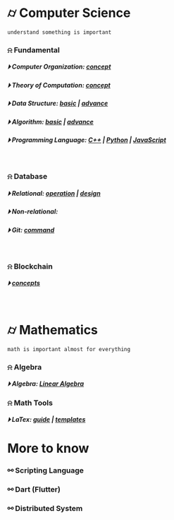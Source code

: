 

# &#x232d; Computer Science
```
understand something is important
```

### &#x237e; Fundamental
##### &#x23f5; Computer Organization: [concept](./fundamental/Computer_Organization.md)
##### &#x23f5; Theory of Computation: [concept](./fundamental/TOC.md)
##### &#x23f5; Data Structure: [basic](./data_structure/dataStructureBasic.md) | [advance](./data_structure/dataStructureAdvanced.md)
##### &#x23f5; Algorithm: [basic](./algorithm/basicAlgorithm.md) | [advance]()
##### &#x23f5; Programming Language: [C++](./programming_language/conceptC++.md) | [Python]() | [JavaScript](./programming_language/JS/) 
<br/>

### &#x237e; Database 
##### &#x23f5; Relational: [operation](./database/relationalDatabase_1.md) | [design](./database/relationalDatabase_2.md)
##### &#x23f5; Non-relational: 
##### &#x23f5; Git: [command](./fundamental/Git.md)
<br/>

### &#x237e; Blockchain 
##### &#x23f5; [concepts](./blockchain/blockchain-concept.md)
<br/>

# &#x232d; Mathematics
```
math is important almost for everything
```
### &#x237e; Algebra
##### &#x23f5; Algebra: [Linear Algebra](./Math/Linear_Algebra/)

### &#x237e; Math Tools
##### &#x23f5; LaTex: [guide](./LaTex/LatexGuide.md) | [templates](./LaTex/templates/)





# More to know

### &#x26af; Scripting Language

### &#x26af; Dart (Flutter)

### &#x26af; Distributed System
